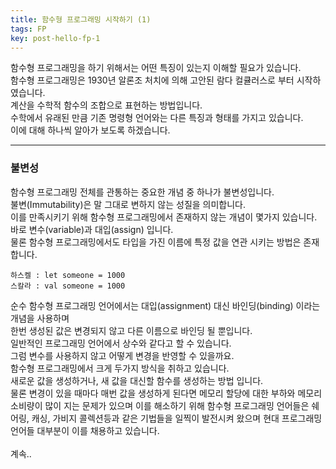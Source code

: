 ```yaml
---
title: 함수형 프로그래밍 시작하기 (1)
tags: FP
key: post-hello-fp-1
---
```


함수형 프로그래밍을 하기 위해서는 어떤 특징이 있는지 이해할 필요가 있습니다.<br>
함수형 프로그래밍은 1930년 알론조 처치에 의해 고안된 람다 컬큘러스로 부터 시작하였습니다.<br>
계산을 수학적 함수의 조합으로 표현하는 방법입니다.<br>
수학에서 유래된 만큼 기존 명령형 언어와는 다른 특징과 형태를 가지고 있습니다.<br>
이에 대해 하나씩 알아가 보도록 하겠습니다.<br>


---

### 불변성
함수형 프로그래밍 전체를 관통하는 중요한 개념 중 하나가 불변성입니다.<br>
불변(Immutability)은 말 그대로 변하지 않는 성질을 의미합니다.<br>
이를 만족시키기 위해 함수형 프로그래밍에서 존재하지 않는 개념이 몇가지 있습니다.<br>
바로 변수(variable)과 대입(assign) 입니다.<br>
물론 함수형 프로그래밍에서도 타입을 가진 이름에 특정 값을 연관 시키는 방법은 존재합니다.<br>
```
하스켈 : let someone = 1000
스칼라 : val someone = 1000
```
순수 함수형 프로그래밍 언어에서는 대입(assignment) 대신 바인딩(binding) 이라는 개념을 사용하며<br>
한번 생성된 값은 변경되지 않고 다른 이름으로 바인딩 될 뿐입니다.<br>
일반적인 프로그래밍 언어에서 상수와 같다고 할 수 있습니다.<br>
그럼 변수를 사용하지 않고 어떻게 변경을 반영할 수 있을까요.<br>
함수형 프로그래밍에서 크게 두가지 방식을 취하고 있습니다.<br>
새로운 값을 생성하거나, 새 값을 대신할 함수를 생성하는 방법 입니다.<br>
물론 변경이 있을 때마다 매번 값을 생성하게 된다면 메모리 할당에 대한 부하와 메모리 소비량이 많이 지는 문제가
있으며 이를 해소하기 위해 함수형 프로그래밍 언어들은 쉐어링, 캐싱, 가비지 콜렉션등과 같은 기법들을
일찍이 발전시켜 왔으며 현대 프로그래밍 언어들 대부분이 이를 채용하고 있습니다.<br>
<br>
계속..
